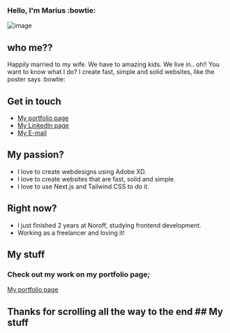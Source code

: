 ### Hello, I'm Marius :bowtie:


![image](https://github.com/MariusHesby/mariushesby.github.io/blob/main/public/assets/images/readme-top-image.png)


## who me??

Happily married to my wife. We have to amazing kids. We live in.. oh!! You want to know what I do?
I create fast, simple and solid websites, like the poster says :bowtie:


## Get in touch

- [My portfolio page](https://portfolio-mariushesby.vercel.app/)
- [My LinkedIn page](https://www.linkedin.com/in/marius-hesby/)
- [My E-mail](mailto:marius.r.hesby@gmail.com)


## My passion?

- I love to create webdesigns using Adobe XD.
- I love to create websites that are fast, solid and simple.
- I love to use Next.js and Tailwind CSS to do it.


## Right now?

- I just finished 2 years at Noroff, studying frontend development.
- Working as a freelancer and loving it!

## My stuff
### Check out my work on my portfolio page;

[My portfolio page](https://portfolio-mariushesby.vercel.app/)

## Thanks for scrolling all the way to the end ## My stuff
